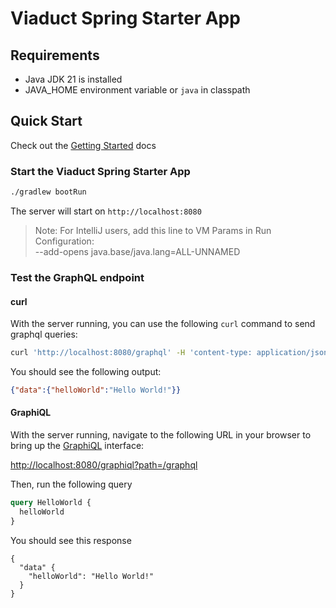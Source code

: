 # Viaduct Spring Starter App

## Requirements

- Java JDK 21 is installed
- JAVA_HOME environment variable or `java` in classpath

## Quick Start

Check out the [Getting Started](https://airbnb.io/viaduct/docs/getting_started/) docs

### Start the Viaduct Spring Starter App

```bash
./gradlew bootRun
```
The server will start on `http://localhost:8080`

> Note: For IntelliJ users, add this line to VM Params in Run Configuration: <br/>
--add-opens java.base/java.lang=ALL-UNNAMED


### Test the GraphQL endpoint

#### curl

With the server running, you can use the following `curl` command to send graphql queries:

```bash
curl 'http://localhost:8080/graphql' -H 'content-type: application/json' --data-raw '{"query":"{ helloWorld }"}'
```

You should see the following output:
```json
{"data":{"helloWorld":"Hello World!"}}
```

#### GraphiQL

With the server running, navigate to the following URL in your browser to bring up the [GraphiQL](https://github.com/graphql/graphiql) interface:

[http://localhost:8080/graphiql?path=/graphql](http://localhost:8080/graphiql?path=/graphql)

Then, run the following query

```graphql
query HelloWorld {
  helloWorld
}
```

You should see this response

```
{
  "data" {
    "helloWorld": "Hello World!"
  }
}
```
